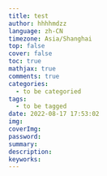 ```yaml
---
title: test
author: hhhhmdzz
language: zh-CN
timezone: Asia/Shanghai
top: false
cover: false
toc: true
mathjax: true
comments: true
categories:
  - to be categoried
tags:
  - to be tagged
date: 2022-08-17 17:53:02
img:
coverImg:
password:
summary:
description:
keyworks:
---
```

